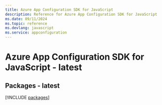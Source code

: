 ```yaml
---
title: Azure App Configuration SDK for JavaScript
description: Reference for Azure App Configuration SDK for JavaScript
ms.date: 09/11/2024
ms.topic: reference
ms.devlang: javascript
ms.service: appconfiguration
---
```

# Azure App Configuration SDK for JavaScript - latest
## Packages - latest
[!INCLUDE [packages](app-configuration-index.md)]